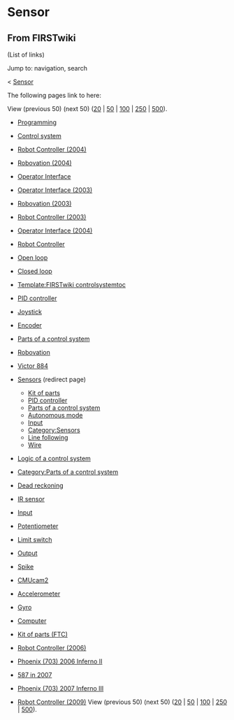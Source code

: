 # Sensor

## From FIRSTwiki

(List of links)

Jump to: navigation, search

< [Sensor](/index.php?title=Sensor&redirect=no "Sensor")

The following pages link to here:

View (previous 50) (next 50) ([20](/index.php?title=Special:Whatlinkshere/Sensor&limit=20&from=0 "Special:Whatlinkshere/Sensor") | [50](/index.php?title=Special:Whatlinkshere/Sensor&limit=50&from=0 "Special:Whatlinkshere/Sensor") | [100](/index.php?title=Special:Whatlinkshere/Sensor&limit=100&from=0 "Special:Whatlinkshere/Sensor") | [250](/index.php?title=Special:Whatlinkshere/Sensor&limit=250&from=0 "Special:Whatlinkshere/Sensor") | [500](/index.php?title=Special:Whatlinkshere/Sensor&limit=500&from=0 "Special:Whatlinkshere/Sensor")).

- [Programming](programming)
- [Control system](control-system)
- [Robot Controller (2004)](Robot_Controller_%282004%29 "Robot Controller \(2004\)")
- [Robovation (2004)](Robovation_%282004%29 "Robovation \(2004\)")
- [Operator Interface](operator-interface)
- [Operator Interface (2003)](Operator_Interface_%282003%29 "Operator Interface \(2003\)")
- [Robovation (2003)](Robovation_%282003%29 "Robovation \(2003\)")
- [Robot Controller (2003)](Robot_Controller_%282003%29 "Robot Controller \(2003\)")
- [Operator Interface (2004)](Operator_Interface_%282004%29 "Operator Interface \(2004\)")
- [Robot Controller](robot-controller)
- [Open loop](open-loop)
- [Closed loop](closed-loop)
- [Template:FIRSTwiki controlsystemtoc](Template:FIRSTwiki_controlsystemtoc "Template:FIRSTwiki controlsystemtoc")
- [PID controller](PID_controller "PID controller")
- [Joystick](joystick)
- [Encoder](encoder)
- [Parts of a control system](Parts_of_a_control_system "Parts of a control system")
- [Robovation](robovation)
- [Victor 884](victor-884)
- [Sensors](/index.php?title=Sensors&redirect=no "Sensors") (redirect page) 

  - [Kit of parts](kit-of-parts)
  - [PID controller](PID_controller "PID controller")
  - [Parts of a control system](Parts_of_a_control_system "Parts of a control system")
  - [Autonomous mode](autonomous-mode)
  - [Input](input)
  - [Category:Sensors](Category:Sensors "Category:Sensors")
  - [Line following](line-following)
  - [Wire](Wire "Wire")

- [Logic of a control system](Logic_of_a_control_system "Logic of a control system")
- [Category:Parts of a control system](Category:Parts_of_a_control_system "Category:Parts of a control system")
- [Dead reckoning](dead-reckoning)
- [IR sensor](tsop34840)
- [Input](input)
- [Potentiometer](Potentiometer "Potentiometer")
- [Limit switch](Limit_switch "Limit switch")
- [Output](output)
- [Spike](spike-relay)
- [CMUcam2](CMUcam2 "CMUcam2")
- [Accelerometer](accelerometer)
- [Gyro](gyro)
- [Computer](Computer "Computer")
- [Kit of parts (FTC)](Kit_of_parts_%28FTC%29 "Kit of parts \(FTC\)")
- [Robot Controller (2006)](Robot_Controller_%282006%29 "Robot Controller \(2006\)")
- [Phoenix (703) 2006 Inferno II](Phoenix_%28703%29_2006_Inferno_II "Phoenix \(703\) 2006 Inferno II")
- [587 in 2007](587_in_2007 "587 in 2007")
- [Phoenix (703) 2007 Inferno III](Phoenix_%28703%29_2007_Inferno_III "Phoenix \(703\) 2007 Inferno III")
- [Robot Controller (2009)](Robot_Controller_%282009%29 "Robot Controller \(2009\)") View (previous 50) (next 50) ([20](/index.php?title=Special:Whatlinkshere/Sensor&limit=20&from=0 "Special:Whatlinkshere/Sensor") | [50](/index.php?title=Special:Whatlinkshere/Sensor&limit=50&from=0 "Special:Whatlinkshere/Sensor") | [100](/index.php?title=Special:Whatlinkshere/Sensor&limit=100&from=0 "Special:Whatlinkshere/Sensor") | [250](/index.php?title=Special:Whatlinkshere/Sensor&limit=250&from=0 "Special:Whatlinkshere/Sensor") | [500](/index.php?title=Special:Whatlinkshere/Sensor&limit=500&from=0 "Special:Whatlinkshere/Sensor")).
